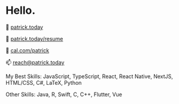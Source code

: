 # Hello.

👤 [patrick.today](https://patrick.today)

📄 [patrick.today/resume](https://patrick.today/resume)

📅 [cal.com/patrick](https://cal.com/patrick)

📫 [reach@patrick.today](mailto:contact@patrick.today)

My Best Skills: JavaScript, TypeScript, React, React Native, NextJS, HTML/CSS, C#, LaTeX, Python

Other Skills: Java, R, Swift, C, C++, Flutter, Vue
